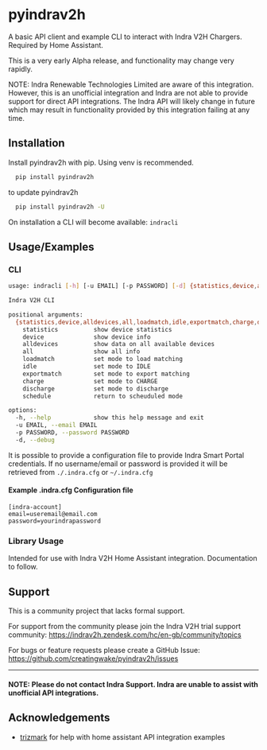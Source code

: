 
# pyindrav2h

A basic API client and example CLI to interact with Indra V2H Chargers.  Required by Home Assistant.

This is a very early Alpha release, and functionality may change very rapidly.

NOTE: Indra Renewable Technologies Limited are aware of this integration.  However, this is an unofficial integration and Indra are not able to provide support for direct API integrations.  The Indra API will likely change in future which may result in functionality provided by this integration failing at any time.



## Installation

Install pyindrav2h with pip.  Using venv is recommended.

```bash
  pip install pyindrav2h
```
to update pyindrav2h
```bash
  pip install pyindrav2h -U
```
On installation a CLI will become available: ```indracli```
## Usage/Examples

### CLI

```bash
usage: indracli [-h] [-u EMAIL] [-p PASSWORD] [-d] {statistics,device,alldevices,all,loadmatch,idle,exportmatch,charge,discharge,schedule} ...

Indra V2H CLI

positional arguments:
  {statistics,device,alldevices,all,loadmatch,idle,exportmatch,charge,discharge,schedule}
    statistics          show device statistics
    device              show device info
    alldevices          show data on all available devices
    all                 show all info
    loadmatch           set mode to load matching
    idle                set mode to IDLE
    exportmatch         set mode to export matching
    charge              set mode to CHARGE
    discharge           set mode to discharge
    schedule            return to scheuduled mode

options:
  -h, --help            show this help message and exit
  -u EMAIL, --email EMAIL
  -p PASSWORD, --password PASSWORD
  -d, --debug
```

It is possible to provide a configuration file to provide Indra Smart Portal credentials.  If no username/email or password is provided it will be retrieved from ```./.indra.cfg``` or ```~/.indra.cfg```

#### Example .indra.cfg Configuration file
```
[indra-account]
email=useremail@email.com
password=yourindrapassword
```

### Library Usage

Intended for use with Indra V2H Home Assistant integration.
Documentation to follow.

## Support

This is a community project that lacks formal support.


For support from the community please join the Indra V2H trial support community: https://indrav2h.zendesk.com/hc/en-gb/community/topics



For bugs or feature requests please create a GitHub Issue: https://github.com/creatingwake/pyindrav2h/issues

---
#### NOTE: Please do not contact Indra Support.  Indra are unable to assist with unofficial API integrations.


## Acknowledgements

 - [trizmark](https://github.com/trizmark) for help with home assistant API integration examples


